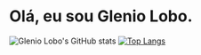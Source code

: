 # Olá, eu sou Glenio Lobo.

![Glenio Lobo's GitHub stats](https://github-readme-stats.vercel.app/api?username=glenio-lobo&count_private=true&show_icons=true&theme=radical)
[![Top Langs](https://github-readme-stats.vercel.app/api/top-langs/?username=glenio-lobo)](https://github.com/glenio-lobo/Glenio-Lobo)




